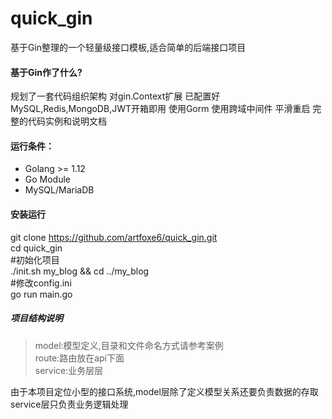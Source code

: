 # quick_gin
基于Gin整理的一个轻量级接口模板,适合简单的后端接口项目

#### 基于Gin作了什么?
规划了一套代码组织架构
对gin.Context扩展
已配置好MySQL,Redis,MongoDB,JWT开箱即用
使用Gorm
使用跨域中间件
平滑重启
完整的代码实例和说明文档

#### 运行条件：
+ Golang >= 1.12
+ Go Module
+ MySQL/MariaDB

#### 安装运行
git clone https://github.com/artfoxe6/quick_gin.git <br />
cd quick_gin <br />
\#初始化项目 <br />
./init.sh my_blog && cd ../my_blog <br />
\#修改config.ini <br />
go run main.go <br />

##### 项目结构说明
> model:模型定义,目录和文件命名方式请参考案例 <br />
> route:路由放在api下面 <br />
> service:业务层层

由于本项目定位小型的接口系统,model层除了定义模型关系还要负责数据的存取
service层只负责业务逻辑处理


    

    